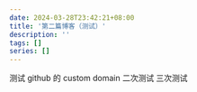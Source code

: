```yaml
---
date: 2024-03-28T23:42:21+08:00
title: '第二篇博客（测试）'
description: ''
tags: []
series: []
---
```


测试 github 的 custom domain
二次测试
三次测试
